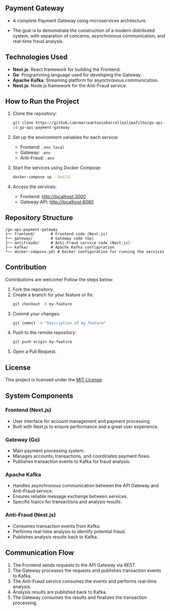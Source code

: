 ## Payment Gateway

- A complete Payment Gateway using microservices architecture.

- The goal is to demonstrate the construction of a modern distributed system, with separation of concerns, asynchronous communication, and real-time fraud analysis.

## Technologies Used

- **Next.js**: React framework for building the Frontend.
- **Go**: Programming language used for developing the Gateway.
- **Apache Kafka**: Streaming platform for asynchronous communication.
- **Nest.js**: Node.js framework for the Anti-Fraud service.

## How to Run the Project

1. Clone the repository:
    ```bash
    git clone https://github.com/marcoantoniobarcelloslimafilho/go-api-payment-gateway.git
    cd go-api-payment-gateway
    ```

2. Set up the environment variables for each service:
    - Frontend: `.env.local`
    - Gateway: `.env`
    - Anti-Fraud: `.env`

3. Start the services using Docker Compose:
    ```bash
    docker-compose up --build
    ```

4. Access the services:
    - Frontend: [http://localhost:3000](http://localhost:3000)
    - Gateway API: [http://localhost:8080](http://localhost:8080)

## Repository Structure

```plaintext
/go-api-payment-gateway
├── frontend/       # Frontend code (Next.js)
├── gateway/        # Gateway code (Go)
├── antifraude/     # Anti-Fraud service code (Nest.js)
├── kafka/          # Apache Kafka configuration
└── docker-compose.yml # Docker configuration for running the services
```

## Contribution

Contributions are welcome! Follow the steps below:

1. Fork the repository.
2. Create a branch for your feature or fix:
    ```bash
    git checkout -b my-feature
    ```
3. Commit your changes:
    ```bash
    git commit -m "Description of my feature"
    ```
4. Push to the remote repository:
    ```bash
    git push origin my-feature
    ```
5. Open a Pull Request.

## License

This project is licensed under the [MIT License](LICENSE).

## System Components

### Frontend (Next.js)

- User interface for account management and payment processing.
- Built with Next.js to ensure performance and a great user experience.

### Gateway (Go)

- Main payment processing system.
- Manages accounts, transactions, and coordinates payment flows.
- Publishes transaction events to Kafka for fraud analysis.

### Apache Kafka

- Handles asynchronous communication between the API Gateway and Anti-Fraud service.
- Ensures reliable message exchange between services.
- Specific topics for transactions and analysis results.

### Anti-Fraud (Nest.js)

- Consumes transaction events from Kafka.
- Performs real-time analysis to identify potential fraud.
- Publishes analysis results back to Kafka.

## Communication Flow

1. The Frontend sends requests to the API Gateway via REST.
2. The Gateway processes the requests and publishes transaction events to Kafka.
3. The Anti-Fraud service consumes the events and performs real-time analysis.
4. Analysis results are published back to Kafka.
5. The Gateway consumes the results and finalizes the transaction processing.